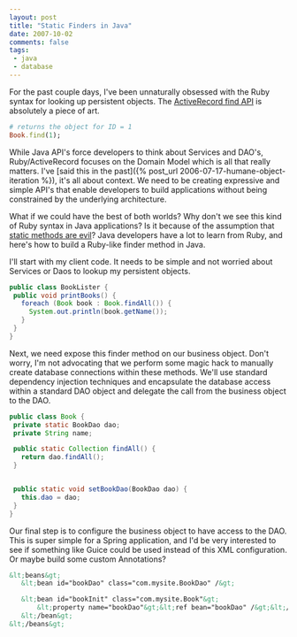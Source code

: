 ```yaml
---
layout: post
title: "Static Finders in Java"
date: 2007-10-02
comments: false
tags:
 - java
 - database
---
```


For the past couple days, I've been unnaturally obsessed with the Ruby syntax for looking up persistent objects. The [ActiveRecord find API](http://railsmanual.org/class/ActiveRecord::Base/find/1.1.2) is absolutely a piece of art.



```ruby
# returns the object for ID = 1
Book.find(1);
```



While Java API's force developers to think about Services and DAO's, Ruby/ActiveRecord focuses on the Domain Model which is all that really matters. I've [said this in the past]({% post_url 2006-07-17-humane-object-iteration %}), it's all about context. We need to be creating expressive and simple API's that enable developers to build applications without being constrained by the underlying architecture.



What if we could have the best of both worlds? Why don't we see this kind of Ruby syntax in Java applications? Is it because of the assumption that [static methods are evil](http://beust.com/weblog/archives/000173.html)? Java developers have a lot to learn from Ruby, and here's how to build a Ruby-like finder method in Java.



I'll start with my client code. It needs to be simple and not worried about Services or Daos to lookup my persistent objects.



```java
public class BookLister {
 public void printBooks() {
   foreach (Book book : Book.findAll()) {
     System.out.println(book.getName());
   }
 }
}

```



Next, we need expose this finder method on our business object. Don't worry, I'm not advocating that we perform some magic hack to manually create database connections within these methods. We'll use standard dependency injection techniques and encapsulate the database access within a standard DAO object and delegate the call from the business object to the DAO.



```java
public class Book {
 private static BookDao dao;
 private String name;

 public static Collection findAll() {
   return dao.findAll();
 }


 public static void setBookDao(BookDao dao) {
   this.dao = dao;
 }
}

```



Our final step is to configure the business object to have access to the DAO. This is super simple for a Spring application, and I'd be very interested to see if something like Guice could be used instead of this XML configuration. Or maybe build some custom Annotations?



```xml
&lt;beans&gt;
   &lt;bean id="bookDao" class="com.mysite.BookDao" /&gt;

   &lt;bean id="bookInit" class="com.mysite.Book"&gt;
       &lt;property name="bookDao"&gt;&lt;ref bean="bookDao" /&gt;&lt;/property&gt;
   &lt;/bean&gt;
&lt;/beans&gt;
```
